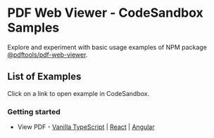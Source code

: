 # PDF Web Viewer - CodeSandbox Samples

Explore and experiment with basic usage examples of NPM package [@pdftools/pdf-web-viewer](https://www.npmjs.com/package/@pdftools/pdf-web-viewer).

## List of Examples

Click on a link to open example in CodeSandbox.

### Getting started

- View PDF - [Vanilla TypeScript](https://codesandbox.io/p/sandbox/github/pdf-tools/pdf-web-viewer-samples/tree/5.4.0/examples/vanilla-typescript/view-pdf) | [React](https://codesandbox.io/p/sandbox/github/pdf-tools/pdf-web-viewer-samples/tree/5.4.0/examples/react/view-pdf) | [Angular](https://codesandbox.io/p/sandbox/github/pdf-tools/pdf-web-viewer-samples/tree/5.4.0/examples/angular/view-pdf)
